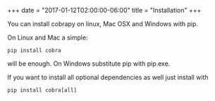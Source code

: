 +++
date = "2017-01-12T02:00:00-06:00"
title = "Installation"
+++

You can install cobrapy on linux, Mac OSX and Windows with pip.

On Linux and Mac a simple:

```
pip install cobra
```

will be enough. On Windows substitute pip with pip.exe.

If you want to install all optional dependencies as well just install with

```
pip install cobra[all]
```
